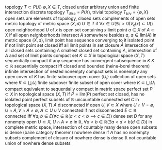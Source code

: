 topology $T \subset P(X)$
	$\emptyset, X \in T$, closed under arbitrary union and finite intersection
	discrete topology $T_{disc} = P(X)$, trivial topology $T_{triv} = \{\emptyset, X\}$
	open sets are elements of topology, closed sets complements of open sets
	metric topology of metric space $(X, d)$
		$U \in T$ if $\forall x \in U (\exists \epsilon > 0 (V_\epsilon(x) \subset U))$
		open neighborhood $U$ of $x$ is open set containing $x$
		limit point $a \in X$ of $A \subset X$ if all open neighborhoods intersect $A$ somewhere besides $a$, $a \in \mathrm{lim}(A)$
			in metric space $(X, d)$, limit point has sequence converging to it
			isolated point if not limit point
			set closed iff all limit points in set
		closure $\bar{A}$ intersection of all closed sets containing $A$
			smallest closed set containing $A$, intersection of $A$ and set of limit points
	compact set $K \subset X$ in topological space $(X, T)$
		sequentially compact if any sequence has convergent subsequence in $K$
		$K \subset \mathbb{R}$ sequentially compact iff closed and bounded (heine-borel theorem)
		infinite intersection of nested nonempty compact sets is nonempty
		any open cover of $K$ has finite subcover
			open cover $\{U_i\}$ collection of open sets where $K \subset \bigcup_i U_i$
				finite subcover finite subset of open cover where $K \subset \bigcup_i U_i$
		compact equivalent to sequentially compact in metric space
	perfect set $P \subset X$ in topological space $(X, T)$ if $P = \mathrm{lim}(P)$
		perfect set closed, has no isolated point
		perfect subsets of $\mathbb{R}$ uncountable
	connected set $C$ in topological space $(X, T)$
		$A$ disconnected if open $U, V \subset X$ where $U \cap V = \emptyset$, $U \cap A, V \cap A \neq \emptyset$, $A \subset U \cup V$
		connected if not disconnected
		$E \subset \mathbb{R}$ connected iff $\forall a, b \in E (\forall c \in \mathbb{R} (a < c < b \implies c \in E))$
	dense set $D$
		for any nonempty open $U \subset X$, $U \cap A \neq \emptyset$
		in $\mathbb{R}$, $\forall a < b \in \mathbb{R} (\exists a < d < b (d \in D))$
		in complete metric space, intersection of countably many dense open subsets is dense (baire category theorem)
		nowhere dense if $\bar{A}$ has no nonempty subsets
			complement of closure of nowhere dense is dense
			$\mathbb{R}$ not countable union of nowhere dense subsets